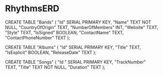 # RhythmsERD

CREATE TABLE "Bands" (
"Id"                   SERIAL PRIMARY KEY,
"Name"                 TEXT NOT NULL,
"CountryOfOrigin"      TEXT,
"NumberOfMembers"      INT,
"Website"              TEXT,
"Style"                TEXT,
"IsSigned"             BOOLEAN,
"ContactName"          TEXT,
"ContactPhoneNumber"   TEXT
);


CREATE TABLE "Albums" (
"Id"           SERIAL PRIMARY KEY,
"Title"        TEXT,
"IsExplicit"   BOOLEAN,
"ReleaseDate"  TEXT
);


CREATE TABLE "Songs" (
"Id "          SERIAL PRIMARY KEY,
"TrackNumber"  TEXT,
"Title"        TEXT NOT NULL, 
"Duration"     TEXT
);